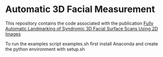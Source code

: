 # Automatic 3D Facial Measurement

This repository contains the code associated with the publication [Fully Automatic Landmarking of Syndromic 3D Facial Surface Scans Using 2D Images](https://www.mdpi.com/1424-8220/20/11/3171)

To run the examples script examples.sh first install Anaconda and create the python environment with setup.sh
